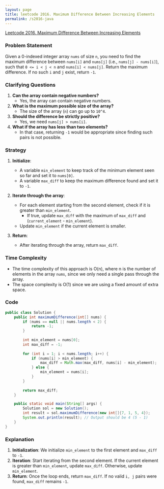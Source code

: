 ```yaml
---
layout: page
title: leetcode 2016. Maximum Difference Between Increasing Elements
permalink: /s2016-java
---
```

[Leetcode 2016. Maximum Difference Between Increasing Elements](https://algoadvance.github.io/algoadvance/l2016)
### Problem Statement
Given a 0-indexed integer array `nums` of size `n`, you need to find the maximum difference between `nums[i]` and `nums[j]` (i.e., `nums[j] - nums[i]`), such that `0 <= i < j < n` and `nums[i] < nums[j]`. Return the maximum difference. If no such `i` and `j` exist, return `-1`.

### Clarifying Questions
1. **Can the array contain negative numbers?**
   - Yes, the array can contain negative numbers.
2. **What is the maximum possible size of the array?**
   - The size of the array (`n`) can go up to `10^4`.
3. **Should the difference be strictly positive?**
   - Yes, we need `nums[j] > nums[i]`.
4. **What if the array has less than two elements?**
   - In that case, returning `-1` would be appropriate since finding such pairs is not possible.

### Strategy
1. **Initialize**:
   - A variable `min_element` to keep track of the minimum element seen so far and set it to `nums[0]`.
   - A variable `max_diff` to keep the maximum difference found and set it to `-1`.

2. **Iterate through the array**:
   - For each element starting from the second element, check if it is greater than `min_element`.
     - If true, update `max_diff` with the maximum of `max_diff` and (`current_element` - `min_element`).
   - Update `min_element` if the current element is smaller.

3. **Return**:
   - After iterating through the array, return `max_diff`.

### Time Complexity
- The time complexity of this approach is O(n), where n is the number of elements in the array `nums`, since we only need a single pass through the array.
- The space complexity is O(1) since we are using a fixed amount of extra space.

### Code

```java
public class Solution {
    public int maximumDifference(int[] nums) {
        if (nums == null || nums.length < 2) {
            return -1;
        }
        
        int min_element = nums[0];
        int max_diff = -1;
        
        for (int i = 1; i < nums.length; i++) {
            if (nums[i] > min_element) {
                max_diff = Math.max(max_diff, nums[i] - min_element);
            } else {
                min_element = nums[i];
            }
        }
        
        return max_diff;
    }

    public static void main(String[] args) {
        Solution sol = new Solution();
        int result = sol.maximumDifference(new int[]{7, 1, 5, 4});
        System.out.println(result); // Output should be 4 (5 - 1)
    }
}
```

### Explanation
1. **Initialization**: We initialize `min_element` to the first element and `max_diff` to `-1`.
2. **Iteration**: Start iterating from the second element. If the current element is greater than `min_element`, update `max_diff`. Otherwise, update `min_element`.
3. **Return**: Once the loop ends, return `max_diff`. If no valid `i, j` pairs were found, `max_diff` remains `-1`.